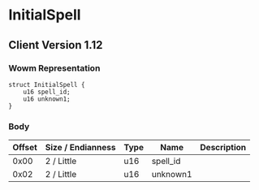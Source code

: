 # InitialSpell
## Client Version 1.12

### Wowm Representation
```rust,ignore
struct InitialSpell {
    u16 spell_id;
    u16 unknown1;
}
```
### Body
| Offset | Size / Endianness | Type | Name | Description |
| ------ | ----------------- | ---- | ---- | ----------- |
| 0x00 | 2 / Little | u16 | spell_id |  |
| 0x02 | 2 / Little | u16 | unknown1 |  |
